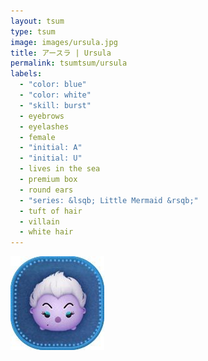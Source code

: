 ```yaml
---
layout: tsum
type: tsum
image: images/ursula.jpg
title: アースラ | Ursula
permalink: tsumtsum/ursula
labels:
  - "color: blue"
  - "color: white"
  - "skill: burst"
  - eyebrows
  - eyelashes
  - female
  - "initial: A"
  - "initial: U"
  - lives in the sea
  - premium box
  - round ears
  - "series: &lsqb; Little Mermaid &rsqb;"
  - tuft of hair
  - villain
  - white hair
---
```

<img class="ui image" src="../images/ursula.jpg">
